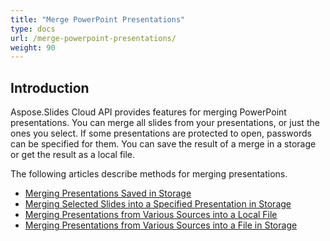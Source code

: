 ```yaml
---
title: "Merge PowerPoint Presentations"
type: docs
url: /merge-powerpoint-presentations/
weight: 90
---
```


## **Introduction**

Aspose.Slides Cloud API provides features for merging PowerPoint presentations. You can merge all slides from your presentations, or just the ones you select. If some presentations are protected to open, passwords can be specified for them. You can save the result of a merge in a storage or get the result as a local file.

The following articles describe methods for merging presentations.

- [Merging Presentations Saved in Storage](/slides/merging-presentations-saved-in-storage/)
- [Merging Selected Slides into a Specified Presentation in Storage](/slides/merging-selected-slides-into-a-specified-presentation-in-storage/)
- [Merging Presentations from Various Sources into a Local File](/slides/merging-presentations-from-various-sources-into-a-local-file/)
- [Merging Presentations from Various Sources into a File in Storage](/slides/merging-presentations-from-various-sources-into-a-file-in-storage/)

